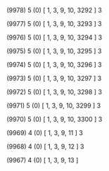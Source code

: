 (9978) 5 (0) [ 1, 3, 9, 10, 3292 ] 3 


(9977) 5 (0) [ 1, 3, 9, 10, 3293 ] 3 


(9976) 5 (0) [ 1, 3, 9, 10, 3294 ] 3 


(9975) 5 (0) [ 1, 3, 9, 10, 3295 ] 3 


(9974) 5 (0) [ 1, 3, 9, 10, 3296 ] 3 


(9973) 5 (0) [ 1, 3, 9, 10, 3297 ] 3 


(9972) 5 (0) [ 1, 3, 9, 10, 3298 ] 3 


(9971) 5 (0) [ 1, 3, 9, 10, 3299 ] 3 


(9970) 5 (0) [ 1, 3, 9, 10, 3300 ] 3 


(9969) 4 (0) [ 1, 3, 9, 11 ] 3 


(9968) 4 (0) [ 1, 3, 9, 12 ] 3 


(9967) 4 (0) [ 1, 3, 9, 13 ]  

